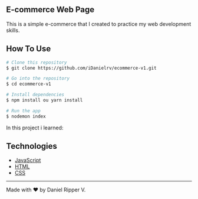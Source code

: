 ## E-commerce Web Page
This is a simple e-commerce that I created to practice my web development skills.

##  How To Use

```bash
# Clone this repository
$ git clone https://github.com/iDanielrv/ecommerce-v1.git

# Go into the repository
$ cd ecommerce-v1

# Install dependencies
$ npm install ou yarn install

# Run the app
$ nodemon index
```

In this project i learned:

##  Technologies

-  [JavaScript](https://developer.mozilla.org/pt-BR/docs/Web/JavaScript)
-  [HTML](https://developer.mozilla.org/pt-BR/docs/Web/HTML)
-  [CSS](https://developer.mozilla.org/pt-BR/docs/Web/CSS)


---

Made with ♥ by Daniel Ripper V.
